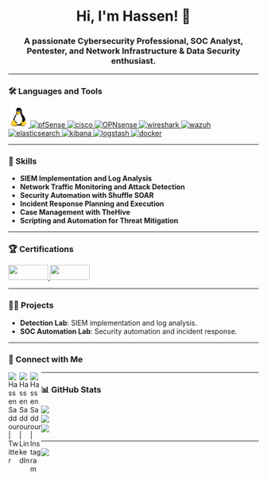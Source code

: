 <h1 align="center">Hi, I'm Hassen! 👋</h1>

<h3 align="center">
  A passionate <strong>Cybersecurity Professional</strong>, <strong>SOC Analyst</strong>, <strong>Pentester</strong>, and <strong>Network Infrastructure & Data Security</strong> enthusiast.
</h3>

---

### 🛠️ Languages and Tools

<p align="left">
  <a href="https://www.linux.org/" target="_blank" rel="noreferrer" title="Linux">
    <img src="https://raw.githubusercontent.com/devicons/devicon/master/icons/linux/linux-original.svg" alt="linux" width="40" height="40"/>
  </a>
  <a href="https://www.pfsense.org/" target="_blank" rel="noreferrer" title="pfSense">
    <img src="https://github.com/loganmarchione/homelab-svg-assets/blob/main/assets/pfsense-blue.svg" alt="pfSense" width="40" height="40"/>
  </a>
  <a href="https://www.cisco.com/site/in/en/index.html" target="_blank" rel="noreferrer" title="Cisco">
    <img src="https://www.vectorlogo.zone/logos/cisco/cisco-ar21.svg" alt="cisco" width="70" height="40"/>
  </a>
  <a href="https://opnsense.org/" target="_blank" rel="noreferrer" title="OPNsense">
    <img src="https://github.com/loganmarchione/homelab-svg-assets/blob/main/assets/opnsense.svg?raw=true" alt="OPNsense" width="40" height="40"/>
  </a>
  <a href="https://www.wireshark.org/" target="_blank" rel="noreferrer" title="Wireshark">
    <img src="https://www.vectorlogo.zone/logos/wireshark/wireshark-ar21.svg" alt="wireshark" width="100" height="50"/>
  </a>
  <a href="https://wazuh.com/" target="_blank" rel="noreferrer" title="Wazuh">
    <img src="https://github.com/loganmarchione/homelab-svg-assets/blob/main/assets/wazuh.svg" alt="wazuh" width="50" height="40"/>
  </a>
  <a href="https://www.elastic.co/fr/" target="_blank" rel="noreferrer" title="Elasticsearch">
    <img src="https://www.vectorlogo.zone/logos/elastic/elastic-ar21.svg" alt="elasticsearch" width="100" height="50"/>
  </a>
  <a href="https://www.elastic.co/fr/kibana" target="_blank" rel="noreferrer" title="Kibana">
    <img src="https://www.vectorlogo.zone/logos/elasticco_kibana/elasticco_kibana-ar21.svg" alt="kibana" width="90" height="40"/>
  </a>
  <a href="https://www.elastic.co/fr/logstash" target="_blank" rel="noreferrer" title="Logstash">
    <img src="https://www.vectorlogo.zone/logos/elasticco_logstash/elasticco_logstash-ar21.svg" alt="logstash" width="100" height="50"/>
  </a>
  <a href="https://www.docker.com/" target="_blank" rel="noreferrer" title="Docker">
    <img src="https://www.vectorlogo.zone/logos/docker/docker-icon.svg" alt="docker" width="60" height="60"/>
  </a>
</p>

---

### 🚀 Skills

- **SIEM Implementation and Log Analysis**  
- **Network Traffic Monitoring and Attack Detection**  
- **Security Automation with Shuffle SOAR**  
- **Incident Response Planning and Execution**  
- **Case Management with TheHive**  
- **Scripting and Automation for Threat Mitigation**  

---

### 🏆 Certifications

<div>
  <a href="https://codered.eccouncil.org/certificate/46dcc025-8612-45e1-bed8-b1d9782df825?logged=true">
    <img src="https://upload.wikimedia.org/wikipedia/commons/c/cb/Ec_Council_Logo.png" width="80" height="30" />
  </a>
  <a href="https://codered.eccouncil.org/certificate/571ebc89-e4ee-4a1a-9815-e6ff7d7d72f5?logged=true">
    <img src="https://upload.wikimedia.org/wikipedia/commons/c/cb/Ec_Council_Logo.png" width="80" height="30" />
  </a>
</div>

---

### 👨‍💻 Projects

- **Detection Lab**: SIEM implementation and log analysis.  
- **SOC Automation Lab**: Security automation and incident response.  

---

### 🤝 Connect with Me

[<img align="left" alt="HassenSaddour | Twitter" width="22px" src="https://cdn.jsdelivr.net/npm/simple-icons@v3/icons/twitter.svg" />][twitter]
[<img align="left" alt="HassenSaddour | LinkedIn" width="22px" src="https://cdn.jsdelivr.net/npm/simple-icons@v3/icons/linkedin.svg" />][linkedin]
[<img align="left" alt="HassenSaddour | Instagram" width="22px" src="https://cdn.jsdelivr.net/npm/simple-icons@v3/icons/instagram.svg" />][instagram]

[twitter]: https://twitter.com/Hassensaddour
[instagram]: https://www.instagram.com/hassen_saddour/
[linkedin]: https://www.linkedin.com/in/hassen-saddour-a5ab01248/

---

### 📊 GitHub Stats

![](https://github-readme-stats.vercel.app/api?username=hassensaddour&theme=dark&hide_border=false&include_all_commits=false&count_private=false)<br/>
![](https://github-readme-streak-stats.herokuapp.com/?user=hassensaddour&theme=dark&hide_border=false)<br/>
![](https://github-readme-stats.vercel.app/api/top-langs/?username=hassensaddour&theme=dark&hide_border=false&include_all_commits=false&count_private=false&layout=compact)

---

[![](https://visitcount.itsvg.in/api?id=hassensaddour&icon=0&color=0)](https://visitcount.itsvg.in)

<!-- Proudly created with GPRM ( https://gprm.itsvg.in ) -->
